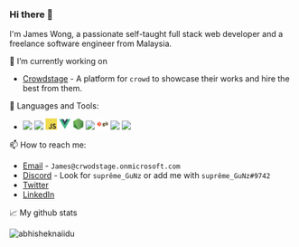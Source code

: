 ### Hi there 👋

I'm James Wong, a passionate self-taught full stack web developer and a freelance software engineer from Malaysia. 

🔭 I’m currently working on

- [Crowdstage](https://crowdstage.xyz/) - A platform for `crowd` to showcase their works and hire the best from them.

🌱 Languages and Tools:

- <code><img height="20" src="https://user-images.githubusercontent.com/87692325/166142517-5cef2398-be8f-444a-aa0a-9a8589bd15b8.png"></code>
<code><img height="20" src="https://user-images.githubusercontent.com/87692325/166142587-d766ee7a-594d-4432-8153-f8753aa562ba.png"></code>
<code><img height="20" src="https://raw.githubusercontent.com/github/explore/80688e429a7d4ef2fca1e82350fe8e3517d3494d/topics/javascript/javascript.png"></code>
<code><img height="20" src="https://raw.githubusercontent.com/github/explore/80688e429a7d4ef2fca1e82350fe8e3517d3494d/topics/vue/vue.png"></code>
<code><img height="20" src="https://raw.githubusercontent.com/github/explore/80688e429a7d4ef2fca1e82350fe8e3517d3494d/topics/nodejs/nodejs.png"></code>
<code><img height="20" src="https://user-images.githubusercontent.com/87692325/166142629-0c2f86c4-85e9-44eb-90e0-057ec2871c49.png"></code>
<code><img height="20" src="https://raw.githubusercontent.com/github/explore/80688e429a7d4ef2fca1e82350fe8e3517d3494d/topics/git/git.png"></code>
<code><img height="20" src="https://user-images.githubusercontent.com/87692325/166168060-a6dff312-b046-4009-b988-51c2a521ca48.png"></code>
<code><img height="20" src="https://user-images.githubusercontent.com/87692325/166168078-24eb05f7-53de-48d4-9b80-a74da001bde6.png"></code>

📫 How to reach me:

- [Email](mailto:James@crwodstage.onmicrosoft.com) - `James@crwodstage.onmicrosoft.com`
- [Discord](https://discord.gg/8jBQJ7Zq) - Look for `suprême_GuNz` or add me with `suprême_GuNz#9742`
- [Twitter](https://twitter.com/jameswong3388)
- [LinkedIn](https://www.linkedin.com/in/wongchaifuu/)

📈 My github stats
<p align="start"> <img src="https://github-readme-stats.vercel.app/api?username=james-wong123&show_icons=true&theme=gotham" alt="abhisheknaiidu" />

<!--
**james-wong123/james-wong123** is a ✨ _special_ ✨ repository because its `README.md` (this file) appears on your GitHub profile.

Here are some ideas to get you started:

- 🔭 I’m currently working on ...
- 🌱 I’m currently learning ...
- 👯 I’m looking to collaborate on ...
- 🤔 I’m looking for help with ...
- 💬 Ask me about ...
- 📫 How to reach me: ...
- 😄 Pronouns: ...
- ⚡ Fun fact: ...
-->
